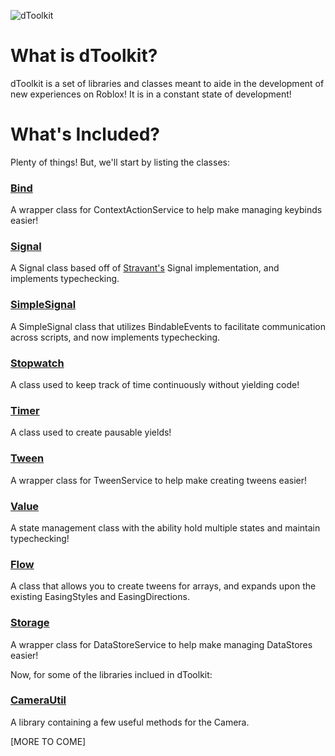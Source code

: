 ![dToolkit](https://github.com/Devollin/dToolkit/blob/master/moonwave/static/img/logo.png?raw=true)

<!--moonwave-hide-before-this-line-->
# What is dToolkit?
dToolkit is a set of libraries and classes meant to aide in the development of new experiences on Roblox! It is in a constant state of development!

# What's Included?
Plenty of things! But, we'll start by listing the classes:
### [Bind](https://devollin.github.io/api/Bind)
A wrapper class for ContextActionService to help make managing keybinds easier!

### [Signal](https://devollin.github.io/api/Signal)
A Signal class based off of [Stravant's](https://gist.github.com/stravant/b75a322e0919d60dde8a0316d1f09d2f) Signal implementation, and implements typechecking.

### [SimpleSignal](https://devollin.github.io/api/SimpleSignal)
A SimpleSignal class that utilizes BindableEvents to facilitate communication across scripts, and now implements typechecking.

### [Stopwatch](https://devollin.github.io/api/Stopwatch)
A class used to keep track of time continuously without yielding code!

### [Timer](https://devollin.github.io/api/Timer)
A class used to create pausable yields!

### [Tween](https://devollin.github.io/api/Tween)
A wrapper class for TweenService to help make creating tweens easier!

### [Value](https://devollin.github.io/api/Value)
A state management class with the ability hold multiple states and maintain typechecking!

### [Flow](https://devollin.github.io/api/Flow)
A class that allows you to create tweens for arrays, and expands upon the existing EasingStyles and EasingDirections.

### [Storage](https://devollin.github.io/api/Storage)
A wrapper class for DataStoreService to help make managing DataStores easier!

Now, for some of the libraries inclued in dToolkit:

### [CameraUtil](https://devollin.github.io/api/CameraUtil)
A library containing a few useful methods for the Camera.

[MORE TO COME]
